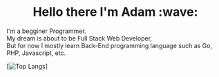 <h1 align="center">Hello there I'm Adam :wave:</h1>

I'm a begginer Programmer. <br>
My dream is about to be Full Stack Web Developer, <br>
But for now I mostly learn Back-End programming language such as Go, PHP, Javascript, etc.

[![Top Langs](https://github-readme-stats.vercel.app/api/top-langs/?username=feebrian&layout=compact&theme=vision-friendly-dark)]
